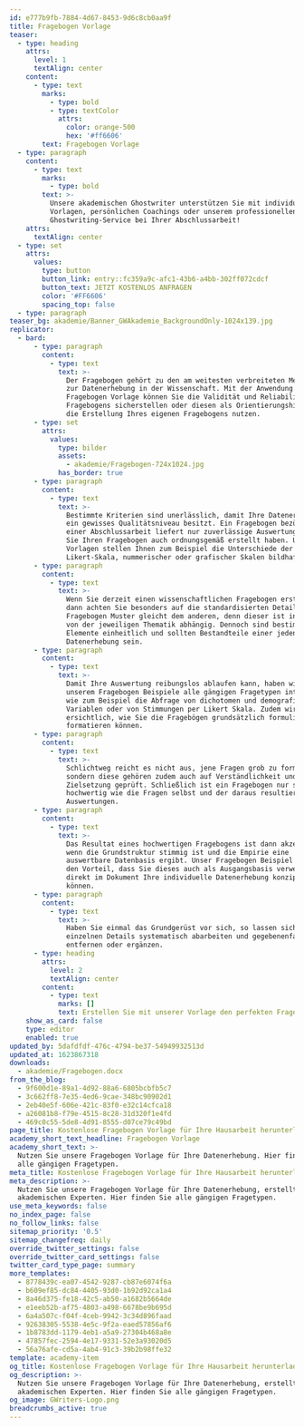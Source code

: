 ```yaml
---
id: e777b9fb-7884-4d67-8453-9d6c8cb0aa9f
title: Fragebogen Vorlage
teaser:
  - type: heading
    attrs:
      level: 1
      textAlign: center
    content:
      - type: text
        marks:
          - type: bold
          - type: textColor
            attrs:
              color: orange-500
              hex: '#ff6606'
        text: Fragebogen Vorlage
  - type: paragraph
    content:
      - type: text
        marks:
          - type: bold
        text: >-
          Unsere akademischen Ghostwriter unterstützen Sie mit individuellen
          Vorlagen, persönlichen Coachings oder unserem professionellen
          Ghostwriting-Service bei Ihrer Abschlussarbeit!
    attrs:
      textAlign: center
  - type: set
    attrs:
      values:
        type: button
        button_link: entry::fc359a9c-afc1-43b6-a4bb-302ff072cdcf
        button_text: JETZT KOSTENLOS ANFRAGEN
        color: '#FF6606'
        spacing_top: false
  - type: paragraph
teaser_bg: akademie/Banner_GWAkademie_BackgroundOnly-1024x139.jpg
replicator:
  - bard:
      - type: paragraph
        content:
          - type: text
            text: >-
              Der Fragebogen gehört zu den am weitesten verbreiteten Methoden
              zur Datenerhebung in der Wissenschaft. Mit der Anwendung einer
              Fragebogen Vorlage können Sie die Validität und Reliabilität Ihres
              Fragebogens sicherstellen oder diesen als Orientierungshilfe für
              die Erstellung Ihres eigenen Fragebogens nutzen.
      - type: set
        attrs:
          values:
            type: bilder
            assets:
              - akademie/Fragebogen-724x1024.jpg
            has_border: true
      - type: paragraph
        content:
          - type: text
            text: >-
              Bestimmte Kriterien sind unerlässlich, damit Ihre Datenerhebung
              ein gewisses Qualitätsniveau besitzt. Ein Fragebogen bezüglich
              einer Abschlussarbeit liefert nur zuverlässige Auswertungen, wenn
              Sie Ihren Fragebogen auch ordnungsgemäß erstellt haben. Unsere
              Vorlagen stellen Ihnen zum Beispiel die Unterschiede der
              Likert-Skala, nummerischer oder grafischer Skalen bildhaft dar.
      - type: paragraph
        content:
          - type: text
            text: >-
              Wenn Sie derzeit einen wissenschaftlichen Fragebogen erstellen,
              dann achten Sie besonders auf die standardisierten Details. Kein
              Fragebogen Muster gleicht dem anderen, denn dieser ist indirekt
              von der jeweiligen Thematik abhängig. Dennoch sind bestimmte
              Elemente einheitlich und sollten Bestandteile einer jeden
              Datenerhebung sein.
      - type: paragraph
        content:
          - type: text
            text: >-
              Damit Ihre Auswertung reibungslos ablaufen kann, haben wir ins
              unserem Fragebogen Beispiele alle gängigen Fragetypen integriert,
              wie zum Beispiel die Abfrage von dichotomen und demografischen
              Variablen oder von Stimmungen per Likert Skala. Zudem wird auch
              ersichtlich, wie Sie die Fragebögen grundsätzlich formulieren und
              formatieren können.
      - type: paragraph
        content:
          - type: text
            text: >-
              Schlichtweg reicht es nicht aus, jene Fragen grob zu formatieren,
              sondern diese gehören zudem auch auf Verständlichkeit und
              Zielsetzung geprüft. Schließlich ist ein Fragebogen nur so
              hochwertig wie die Fragen selbst und der daraus resultierenden
              Auswertungen.
      - type: paragraph
        content:
          - type: text
            text: >-
              Das Resultat eines hochwertigen Fragebogens ist dann akzeptabel,
              wenn die Grundstruktur stimmig ist und die Empirie eine
              auswertbare Datenbasis ergibt. Unser Fragebogen Beispiel bietet
              den Vorteil, dass Sie dieses auch als Ausgangsbasis verwenden und
              direkt im Dokument Ihre individuelle Datenerhebung konzipieren
              können.
      - type: paragraph
        content:
          - type: text
            text: >-
              Haben Sie einmal das Grundgerüst vor sich, so lassen sich auch die
              einzelnen Details systematisch abarbeiten und gegebenenfalls
              entfernen oder ergänzen.
      - type: heading
        attrs:
          level: 2
          textAlign: center
        content:
          - type: text
            marks: []
            text: Erstellen Sie mit unserer Vorlage den perfekten Fragebogen!
    show_as_card: false
    type: editor
    enabled: true
updated_by: 5dafdfdf-476c-4794-be37-54949932513d
updated_at: 1623867318
downloads:
  - akademie/Fragebogen.docx
from_the_blog:
  - 9f600d1e-89a1-4d92-88a6-6805bcbfb5c7
  - 3c662ff8-7e35-4ed6-9cae-348bc90902d1
  - 2eb40e5f-606e-421c-83f0-e32c14cfca18
  - a26081b8-f79e-4515-8c28-31d320f1e4fd
  - 469c0c55-5de8-4d91-8555-d07ce79c49bd
page_title: Kostenlose Fragebogen Vorlage für Ihre Hausarbeit herunterladen
academy_short_text_headline: Fragebogen Vorlage
academy_short_text: >-
  Nutzen Sie unsere Fragebogen Vorlage für Ihre Datenerhebung. Hier finden Sie
  alle gängigen Fragetypen.
meta_title: Kostenlose Fragebogen Vorlage für Ihre Hausarbeit herunterladen
meta_description: >-
  Nutzen Sie unsere Fragebogen Vorlage für Ihre Datenerhebung, erstellt von
  akademischen Experten. Hier finden Sie alle gängigen Fragetypen.
use_meta_keywords: false
no_index_page: false
no_follow_links: false
sitemap_priority: '0.5'
sitemap_changefreq: daily
override_twitter_settings: false
override_twitter_card_settings: false
twitter_card_type_page: summary
more_templates:
  - 8778439c-ea07-4542-9287-cb87e6074f6a
  - b609ef85-dc84-4405-93d0-1b92d92ca1a4
  - 8a46d375-fe18-42c5-ab50-a1682b5664de
  - e1eeb52b-af75-4803-a498-6678be9b695d
  - 6a4a507c-f04f-4ceb-9942-3c34d896faad
  - 92638305-5538-4e5c-9f2a-eaed57856af6
  - 1b8783dd-1179-4eb1-a5a9-27304b468a8e
  - 47857fec-2594-4e17-9331-52e3a93020d5
  - 56a76afe-cd5a-4ab4-91c3-39b2b98ffe32
template: academy-item
og_title: Kostenlose Fragebogen Vorlage für Ihre Hausarbeit herunterladen
og_description: >-
  Nutzen Sie unsere Fragebogen Vorlage für Ihre Datenerhebung, erstellt von
  akademischen Experten. Hier finden Sie alle gängigen Fragetypen.
og_image: GWriters-Logo.png
breadcrumbs_active: true
---
```


